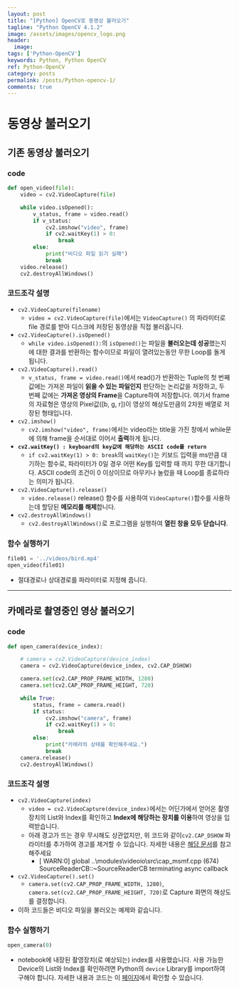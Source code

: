 ```yaml
---
layout: post
title: "[Python] OpenCV로 동영상 불러오기"
tagline: "Python OpenCV 4.1.2"
image: /assets/images/opencv_logo.png
header:
  image: 
tags: ['Python-OpenCV']
keywords: Python, Python OpenCV
ref: Python-OpenCV
category: posts
permalink: /posts/Python-opencv-1/
comments: true
---
```


# 동영상 불러오기
## 기존 동영상 불러오기
### code
```python
def open_video(file):
    video = cv2.VideoCapture(file)

    while video.isOpened():
        v_status, frame = video.read()
        if v_status:
            cv2.imshow("video", frame)
            if cv2.waitKey(1) > 0:
                break
        else:
            print("비디오 파일 읽기 실패")
            break
    video.release()
    cv2.destroyAllWindows()
```
### 코드조각 설명
+ `cv2.VideoCapture(filename)`
  - `video = cv2.VideoCapture(file)`에서는 `VideoCapture()` 의 파라미터로 file 경로를 받아 디스크에 저장된 동영상을 직접 불러옵니다.
+ `cv2.VideoCapture().isOpened()`
  - `while video.isOpened():`의 `isOpened()`는 파일을 **불러오는데 성공**했는지에 대한 결과를 반환하는 함수이므로 파일이 열려있는동안 무한 Loop를 돌게 됩니다.
+ `cv2.VideoCapture().read()`
  - `v_status, frame = video.read()`에서 read()가 반환하는 Tuple의 첫 번째 값에는 가져온 파일이 **읽을 수 있는 파일인지** 판단하는 논리값을 저장하고, 두 번째 값에는 **가져온 영상의 Frame**을 Capture하여 저장합니다. 여기서 frame의 자료형은 영상의 Pixel값([b, g, r])이 영상의 해상도만큼의 2차원 배열로 저장된 형태입니다.
+ `cv2.imshow()`
  - `cv2.imshow("video", frame)`에서는 video라는 title을 가진 창에서 while문에 의해 frame을 순서대로 이어서 **출력**하게 됩니다.
+ **`cv2.waitKey() : keyboard의 key값에 해당하는 ASCII code를 return`**
  - `if cv2.waitKey(1) > 0: break`의 `waitKey()`는 키보드 입력을 ms만큼 대기하는 함수로, 파라미터가 0일 경우 어떤 Key를 입력할 때 까지 무한 대기합니다. ASCII code의 조건이 0 이상이므로 아무키나 눌렀을 때 Loop를 종료하라는 의미가 됩니다.
+ `cv2.VideoCapture().release()`
  - `video.release()` release() 함수를 사용하여 `VideoCapture()`함수를 사용하는데 할당된 **메모리를 해제**합니다.
+ `cv2.destroyAllWindows()`
  - `cv2.destroyAllWindows()`로 프로그램을 실행하여 **열린 창을 모두 닫습니다**.
### 함수 실행하기
```python
file01 = '../videos/bird.mp4'
open_video(file01)
```
+ 절대경로나 상대경로를 파라미터로 지정해 줍니다.

___
## 카메라로 촬영중인 영상 불러오기
### code
```python
def open_camera(device_index):

    # camera = cv2.VideoCapture(device_index)
    camera = cv2.VideoCapture(device_index, cv2.CAP_DSHOW)

    camera.set(cv2.CAP_PROP_FRAME_WIDTH, 1280)
    camera.set(cv2.CAP_PROP_FRAME_HEIGHT, 720)

    while True:
        status, frame = camera.read()
        if status:
            cv2.imshow("camera", frame)
            if cv2.waitKey(1) > 0:
                break
        else:
            print("카메라의 상태를 확인해주세요.")
            break
    camera.release()
    cv2.destroyAllWindows()
```
### 코드조각 설명
+ `cv2.VideoCapture(index)`
  - `video = cv2.VideoCapture(device_index)`에서는 어딘가에서 얻어온 촬영 장치의 List와 Index를 확인하고 **Index에 해당하는 장치를 이용**하여 영상을 입력받습니다.
  - 아래 경고가 뜨는 경우 무시해도 상관없지만, 위 코드와 같이`cv2.CAP_DSHOW` 파라미터를 추가하여 경고를 제거할 수 있습니다. 자세한 내용은 [해당 문서]를 참고해주세요
    - [ WARN:0] global ..\modules\videoio\src\cap_msmf.cpp (674) SourceReaderCB::~SourceReaderCB terminating async callback
+ `cv2.VideoCapture().set()`
  - `camera.set(cv2.CAP_PROP_FRAME_WIDTH, 1280)`, `camera.set(cv2.CAP_PROP_FRAME_HEIGHT, 720)`로 Capture 화면의 해상도를 결정합니다.
+ 이하 코드들은 비디오 파일을 불러오는 예제와 같습니다.
### 함수 실행하기
```python
open_camera(0)
```
+ notebook에 내장된 촬영장치(로 예상되는) index를 사용했습니다. 사용 가능한 Device의 List와 Index를 확인하려면 Python의 `device` Library를 import하여 구해야 합니다. 자세한 내용과 코드는 이 [페이지]에서 확인할 수 있습니다.

[해당 문서]: https://docs.opencv.org/master/d4/d15/group__videoio__flags__base.html#ga023786be1ee68a9105bf2e48c700294d "VideoCapture API backends identifier"  
[페이지]: https://www.codepool.biz/multiple-camera-opencv-python-windows.html "사용 가능한 촬영장치 목록 알아내기"

